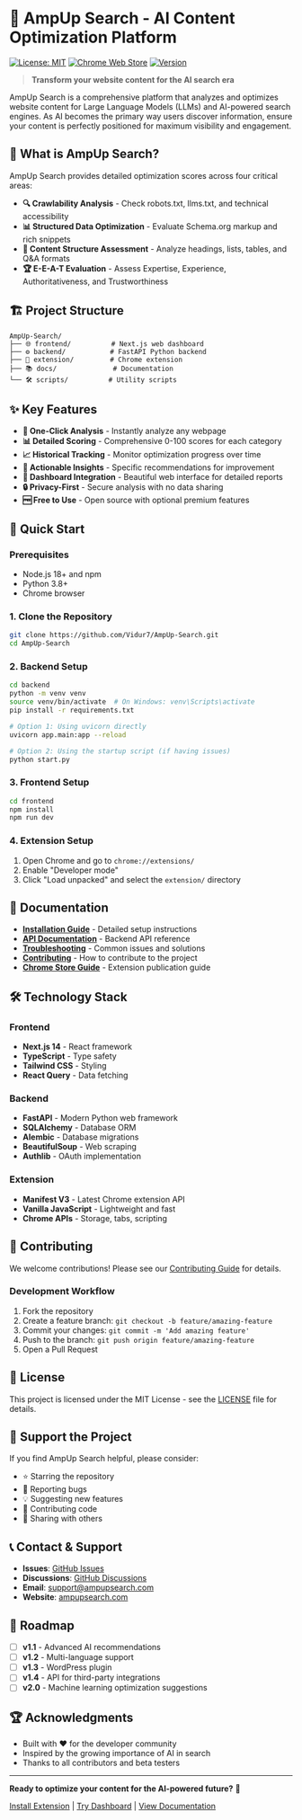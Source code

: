 # 🚀 AmpUp Search - AI Content Optimization Platform

[![License: MIT](https://img.shields.io/badge/License-MIT-yellow.svg)](https://opensource.org/licenses/MIT)
[![Chrome Web Store](https://img.shields.io/badge/Chrome-Extension-green.svg)](https://chrome.google.com/webstore)
[![Version](https://img.shields.io/badge/version-1.0.0-blue.svg)](https://github.com/Vidur7/AmpUp-Search)

> **Transform your website content for the AI search era**

AmpUp Search is a comprehensive platform that analyzes and optimizes website content for Large Language Models (LLMs) and AI-powered search engines. As AI becomes the primary way users discover information, ensure your content is perfectly positioned for maximum visibility and engagement.

## 🎯 What is AmpUp Search?

AmpUp Search provides detailed optimization scores across four critical areas:

- **🔍 Crawlability Analysis** - Check robots.txt, llms.txt, and technical accessibility
- **📊 Structured Data Optimization** - Evaluate Schema.org markup and rich snippets  
- **📝 Content Structure Assessment** - Analyze headings, lists, tables, and Q&A formats
- **🏆 E-E-A-T Evaluation** - Assess Expertise, Experience, Authoritativeness, and Trustworthiness

## 🏗️ Project Structure

```
AmpUp-Search/
├── 🌐 frontend/          # Next.js web dashboard
├── ⚙️ backend/           # FastAPI Python backend
├── 🔌 extension/         # Chrome extension
├── 📚 docs/              # Documentation
└── 🛠️ scripts/          # Utility scripts
```

## ✨ Key Features

- **🎯 One-Click Analysis** - Instantly analyze any webpage
- **📊 Detailed Scoring** - Comprehensive 0-100 scores for each category
- **📈 Historical Tracking** - Monitor optimization progress over time
- **🔧 Actionable Insights** - Specific recommendations for improvement
- **📱 Dashboard Integration** - Beautiful web interface for detailed reports
- **🔒 Privacy-First** - Secure analysis with no data sharing
- **🆓 Free to Use** - Open source with optional premium features

## 🚀 Quick Start

### Prerequisites
- Node.js 18+ and npm
- Python 3.8+
- Chrome browser

### 1. Clone the Repository
```bash
git clone https://github.com/Vidur7/AmpUp-Search.git
cd AmpUp-Search
```

### 2. Backend Setup
```bash
cd backend
python -m venv venv
source venv/bin/activate  # On Windows: venv\Scripts\activate
pip install -r requirements.txt

# Option 1: Using uvicorn directly
uvicorn app.main:app --reload

# Option 2: Using the startup script (if having issues)
python start.py
```

### 3. Frontend Setup
```bash
cd frontend
npm install
npm run dev
```

### 4. Extension Setup
1. Open Chrome and go to `chrome://extensions/`
2. Enable "Developer mode"
3. Click "Load unpacked" and select the `extension/` directory

## 📖 Documentation

- **[Installation Guide](docs/INSTALLATION.md)** - Detailed setup instructions
- **[API Documentation](docs/API.md)** - Backend API reference
- **[Troubleshooting](docs/TROUBLESHOOTING.md)** - Common issues and solutions
- **[Contributing](docs/CONTRIBUTING.md)** - How to contribute to the project
- **[Chrome Store Guide](CHROME_STORE_SUBMISSION_GUIDE.md)** - Extension publication guide

## 🛠️ Technology Stack

### Frontend
- **Next.js 14** - React framework
- **TypeScript** - Type safety
- **Tailwind CSS** - Styling
- **React Query** - Data fetching

### Backend
- **FastAPI** - Modern Python web framework
- **SQLAlchemy** - Database ORM
- **Alembic** - Database migrations
- **BeautifulSoup** - Web scraping
- **Authlib** - OAuth implementation

### Extension
- **Manifest V3** - Latest Chrome extension API
- **Vanilla JavaScript** - Lightweight and fast
- **Chrome APIs** - Storage, tabs, scripting

## 🤝 Contributing

We welcome contributions! Please see our [Contributing Guide](docs/CONTRIBUTING.md) for details.

### Development Workflow
1. Fork the repository
2. Create a feature branch: `git checkout -b feature/amazing-feature`
3. Commit your changes: `git commit -m 'Add amazing feature'`
4. Push to the branch: `git push origin feature/amazing-feature`
5. Open a Pull Request

## 📄 License

This project is licensed under the MIT License - see the [LICENSE](LICENSE) file for details.

## 🌟 Support the Project

If you find AmpUp Search helpful, please consider:
- ⭐ Starring the repository
- 🐛 Reporting bugs
- 💡 Suggesting new features
- 🤝 Contributing code
- 📢 Sharing with others

## 📞 Contact & Support

- **Issues**: [GitHub Issues](https://github.com/Vidur7/AmpUp-Search/issues)
- **Discussions**: [GitHub Discussions](https://github.com/Vidur7/AmpUp-Search/discussions)
- **Email**: support@ampupsearch.com
- **Website**: [ampupsearch.com](https://ampupsearch.com)

## 🎯 Roadmap

- [ ] **v1.1** - Advanced AI recommendations
- [ ] **v1.2** - Multi-language support
- [ ] **v1.3** - WordPress plugin
- [ ] **v1.4** - API for third-party integrations
- [ ] **v2.0** - Machine learning optimization suggestions

## 🏆 Acknowledgments

- Built with ❤️ for the developer community
- Inspired by the growing importance of AI in search
- Thanks to all contributors and beta testers

---

**Ready to optimize your content for the AI-powered future?** 🚀

[Install Extension](https://chrome.google.com/webstore) | [Try Dashboard](https://ampupsearch.com) | [View Documentation](docs/) 